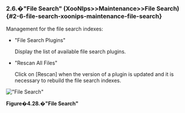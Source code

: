 ### 2.6.�&quot;File Search&quot; (XooNIps&gt;&gt;Maintenance&gt;&gt;File Search) {#2-6-file-search-xoonips-maintenance-file-search}

Management for the file search indexes:

*   &quot;File Search Plugins&quot;

    Display the list of available file search plugins.

*   &quot;Rescan All Files&quot;

    Click on [Rescan] when the version of a plugin is updated and it is necessary to rebuild the file search indexes.

!["File Search"](images\xoonips-mente13.png)

**Figure�4.28.�&quot;File Search&quot;**